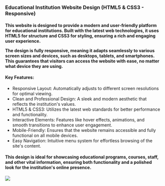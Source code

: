 <h3>Educational Institution Website Design (HTML5 & CSS3 - Responsive)</h3>

<h4>This website is designed to provide a modern and user-friendly platform for educational institutions. Built with the latest web technologies, it uses HTML5 for structure and CSS3 for styling, ensuring a rich and engaging user experience.

The design is fully responsive, meaning it adapts seamlessly to various screen sizes and devices, such as desktops, tablets, and smartphones. This guarantees that visitors can access the website with ease, no matter what device they are using.

<h4>Key Features:</h4>
<ul>
<li>Responsive Layout: Automatically adjusts to different screen resolutions for optimal viewing.</li>
<li>Clean and Professional Design: A sleek and modern aesthetic that reflects the institution's values.</li>
<li>HTML5 & CSS3: Utilizes the latest web standards for better performance and functionality.</li>
<li>Interactive Elements: Features like hover effects, animations, and smooth transitions to enhance user engagement.</li>
<li>Mobile-Friendly: Ensures that the website remains accessible and fully functional on all mobile devices.</li>
<li>Easy Navigation: Intuitive menu system for effortless browsing of the site's content.</li>
</ul>
<h4>This design is ideal for showcasing educational programs, courses, staff, and other vital information, ensuring both functionality and a polished look for the institution's online presence.</h4>


![](Udemig-Education)